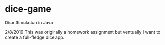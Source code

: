 # dice-game
Dice Simulation in Java

2/8/2019
This was originally a homework assignment but ventually I want to create a full-fledge dice app.
